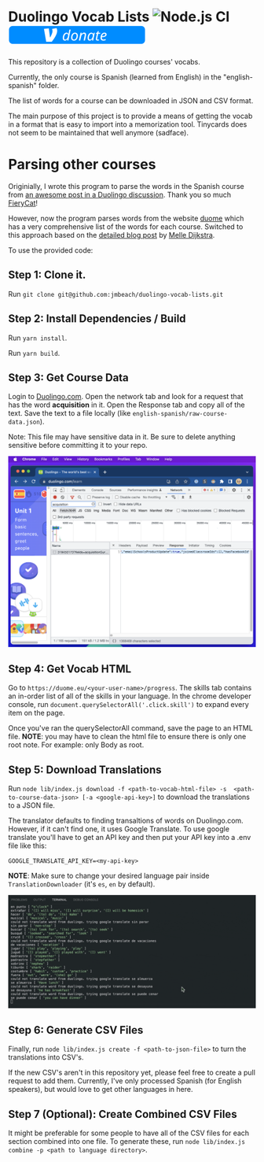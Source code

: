 # Duolingo Vocab Lists ![Node.js CI](https://github.com/jmbeach/duolingo-vocab-lists/workflows/Node.js%20CI/badge.svg) [!["Consider making a donation"](./docs/donate-venmo.svg)](https://account.venmo.com/u/Jared-Beach-1)

This repository is a collection of Duolingo courses' vocabs.

Currently, the only course is Spanish (learned from English) in the "english-spanish" folder.

The list of words for a course can be downloaded in JSON and CSV format.

The main purpose of this project is to provide a means of getting the vocab in a format that is easy to import into a memorization tool. Tinycards does not seem to be maintained that well anymore (sadface).

# Parsing other courses

Originially, I wrote this program to parse the words in the Spanish course from [an awesome post in a Duolingo discussion](https://forum.duolingo.com/comment/41639645). Thank you so much [FieryCat](https://www.duolingo.com/profile/FieryCat)!

However, now the program parses words from the website [duome](https://duome.eu/Jared5788/progress) which has a very comprehensive list of the words for each course. Switched to this approach based on the [detailed blog post](https://melledijkstra.github.io/science/extracting-duolingo-vocabulary-to-quizlet) by [Melle Dijkstra](https://melledijkstra.github.io/).

To use the provided code:

## Step 1: Clone it.

Run `git clone git@github.com:jmbeach/duolingo-vocab-lists.git`

## Step 2: Install Dependencies / Build

Run `yarn install`.

Run `yarn build`.

## Step 3: Get Course Data

Login to [Duolingo.com](https://www.duolingo.com/learn). Open the network tab and look for a request that has the word **acquisition** in it. Open the Response tab and copy all of the text. Save the text to a file locally (like `english-spanish/raw-course-data.json`).

Note: This file may have sensitive data in it. Be sure to delete anything sensitive before committing it to your repo.

![json data](./docs/data.png)

## Step 4: Get Vocab HTML

Go to `https://duome.eu/<your-user-name>/progress`. The skills tab contains an in-order list of all of the skills in your language. In the chrome developer console, run `document.querySelectorAll('.click.skill')` to expand every item on the page.

Once you've ran the querySelectorAll command, save the page to an HTML file. **NOTE**: you may have to clean the html file to ensure there is only one root note. For example: only Body as root.

## Step 5: Download Translations

Run `node lib/index.js download -f <path-to-vocab-html-file> -s  <path-to-course-data-json> [-a <google-api-key>]` to download the translations to a JSON file.

The translator defaults to finding transaltions of words on Duolingo.com. However, if it can't find one, it uses Google Translate. To use google translate you'll have to get an API key and then put your API key into a .env file like this:

```
GOOGLE_TRANSLATE_API_KEY=<my-api-key>
```

**NOTE**: Make sure to change your desired language pair inside `TranslationDownloader` (it's `es`, `en` by default).

![example of program running](./docs/duolingo-vocab-ex.gif)

## Step 6: Generate CSV Files

Finally, run `node lib/index.js create -f <path-to-json-file>` to turn the translations into CSV's.

If the new CSV's aren't in this repository yet, please feel free to create a pull request to add them. Currently, I've only processed Spanish (for English speakers), but would love to get other languages in here.

## Step 7 (Optional): Create Combined CSV Files

It might be preferable for some people to have all of the CSV files for each section combined into one file. To generate these, run `node lib/index.js combine -p <path to language directory>`.

